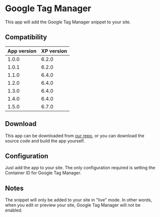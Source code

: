 # Google Tag Manager

This app will add the Google Tag Manager snippet to your site.

## Compatibility

| App version        | XP version |
| ------------- | ------------- |
| 1.0.0 | 6.2.0 | [Download](http://repo.enonic.com/artifactory/public/com/enonic/app/google.tagmanager/1.0.0/google.tagmanager-1.0.0.jar) |
| 1.0.1 | 6.2.0 | [Download](http://repo.enonic.com/artifactory/public/com/enonic/app/google.tagmanager/1.0.1/google.tagmanager-1.0.1.jar) |
| 1.1.0 | 6.4.0 | [Download](http://repo.enonic.com/artifactory/public/com/enonic/app/google.tagmanager/1.1.0/google.tagmanager-1.1.0.jar) |
| 1.2.0 | 6.4.0 | [Download](http://repo.enonic.com/artifactory/public/com/enonic/app/google.tagmanager/1.2.0/google.tagmanager-1.2.0.jar) |
| 1.3.0 | 6.4.0 | [Download](http://repo.enonic.com/artifactory/public/com/enonic/app/google.tagmanager/1.3.0/google.tagmanager-1.3.0.jar) |
| 1.4.0 | 6.4.0 | [Download](http://repo.enonic.com/artifactory/public/com/enonic/app/google.tagmanager/1.4.0/google.tagmanager-1.4.0.jar) |
| 1.5.0 | 6.7.0 | [Download](http://repo.enonic.com/artifactory/public/com/enonic/app/google.tagmanager/1.5.0/google.tagmanager-1.5.0.jar) |

## Download

This app can be downloaded from [our repo](http://repo.enonic.com/public/com/enonic/app/google.tagmanager/), or you can download the source code and build the app yourself.

## Configuration

Just add the app to your site. The only configuration required is setting the Container ID for Google Tag Manager.

## Notes

The snippet will only be added to your site in "live" mode. In other words, when you edit or preview your site, Google Tag Manager will not be enabled.